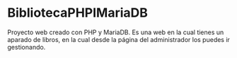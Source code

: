 # BibliotecaPHPIMariaDB
Proyecto web creado con PHP y MariaDB.
Es una web en la cual tienes un aparado de libros, en la cual desde la página del administrador los puedes ir gestionando.
